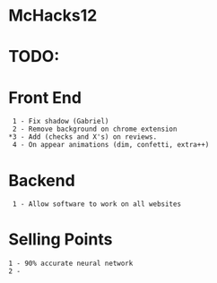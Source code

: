 # McHacks12


# TODO: 
# Front End
     1 - Fix shadow (Gabriel)
     2 - Remove background on chrome extension
    *3 - Add (checks and X's) on reviews.
     4 - On appear animations (dim, confetti, extra++)

# Backend
     1 - Allow software to work on all websites




# Selling Points
    1 - 90% accurate neural network
    2 - 